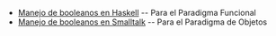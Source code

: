 -   [Manejo de booleanos en Haskell](manejo-de-booleanos-en-haskell.md) -- Para el Paradigma Funcional
-   [Manejo de booleanos en Smalltalk](manejo-de-booleanos-en-smalltalk.md) -- Para el Paradigma de Objetos

